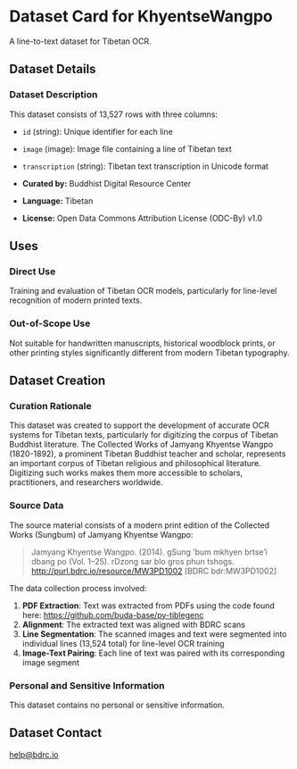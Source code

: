 # Dataset Card for KhyentseWangpo

A line-to-text dataset for Tibetan OCR.

## Dataset Details

### Dataset Description

This dataset consists of 13,527 rows with three columns: 

- `id` (string): Unique identifier for each line
- `image` (image): Image file containing a line of Tibetan text
- `transcription` (string): Tibetan text transcription in Unicode format

- **Curated by:** Buddhist Digital Resource Center 
- **Language:** Tibetan
- **License:** Open Data Commons Attribution License (ODC-By) v1.0

## Uses

### Direct Use

Training and evaluation of Tibetan OCR models, particularly for line-level recognition of modern printed texts.

### Out-of-Scope Use

Not suitable for handwritten manuscripts, historical woodblock prints, or other printing styles significantly different from modern Tibetan typography.

## Dataset Creation

### Curation Rationale

This dataset was created to support the development of accurate OCR systems for Tibetan texts, particularly for digitizing the corpus of Tibetan Buddhist literature. The Collected Works of Jamyang Khyentse Wangpo (1820-1892), a prominent Tibetan Buddhist teacher and scholar, represents an important corpus of Tibetan religious and philosophical literature. Digitizing such works makes them more accessible to scholars, practitioners, and researchers worldwide.

### Source Data

The source material consists of a modern print edition of the Collected Works (Sungbum) of Jamyang Khyentse Wangpo:

> Jamyang Khyentse Wangpo. (2014). gSung ʼbum mkhyen brtseʼi dbang po (Vol. 1–25). rDzong sar blo gros phun tshogs. http://purl.bdrc.io/resource/MW3PD1002 [BDRC bdr:MW3PD1002]



The data collection process involved:
1. **PDF Extraction**: Text was extracted from PDFs using the code found here: https://github.com/buda-base/py-tiblegenc
2. **Alignment**: The extracted text was aligned with BDRC scans
3. **Line Segmentation**: The scanned images and text were segmented into individual lines (13,524 total) for line-level OCR training
4. **Image-Text Pairing**: Each line of text was paired with its corresponding image segment

### Personal and Sensitive Information

This dataset contains no personal or sensitive information.

## Dataset Contact

help@bdrc.io